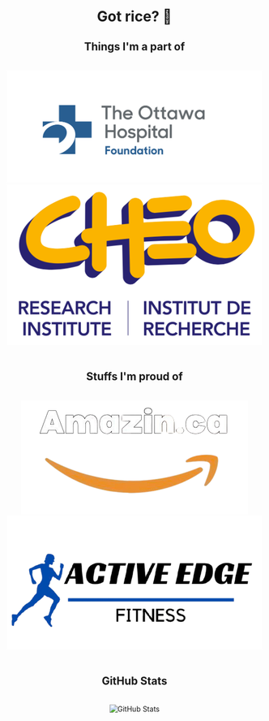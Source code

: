 <h1 align="center">Got rice? 🍚</h1>

<div align="center">
  <h2><b>Things I'm a part of</b></h2>
  <br>
  <img src="OGH.png" alt="Organization Logo">
  <img src="CHEO+RI.png" alt="CHEO+RI Logo">
  <br><br>
  <h2><b>Stuffs I'm proud of</b></h2>
  <br>
  <img src="AmazinLogo.png" alt="Amazin Logo">
  <img src="activeEdge.png" alt="Active Edge Logo">
  <br><br>
  
  <!-- GitHub Stats -->
  <h2><b>GitHub Stats</b></h2>
  <br>
  <img src="https://github-readme-stats.vercel.app/api?username=nicerice96&show_icons=true&theme=radical" alt="GitHub Stats">
</div>
